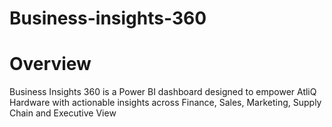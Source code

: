# Business-insights-360

# Overview
Business Insights 360 is a Power BI dashboard designed to empower AtliQ Hardware with actionable insights across Finance, Sales, Marketing, Supply Chain and Executive View
